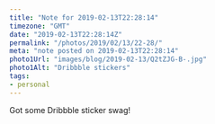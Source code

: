```yaml
---
title: "Note for 2019-02-13T22:28:14"
timezone: "GMT"
date: "2019-02-13T22:28:14Z"
permalink: "/photos/2019/02/13/22-28/"
meta: "note posted on 2019-02-13T22:28:14"
photo1Url: "images/blog/2019-02-13/Q2tZJG-B-.jpg"
photo1Alt: "Dribbble stickers"
tags:
- personal
---
```

Got some Dribbble sticker swag!
